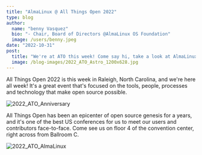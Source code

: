 ```yaml
---
title: "AlmaLinux @ All Things Open 2022"
type: blog
author:
  name: "benny Vasquez"
  bio: "- Chair, Board of Directors @AlmaLinux OS Foundation"
  image: /users/benny.jpeg
date: "2022-10-31"
post:
  title: "We're at ATO this week! Come say hi, take a look at AlmaLinux 9, and talk to us about how you can get involved!"
  image: /blog-images/2022_ATO_Astro_1200x628.jpg
---
```


All Things Open 2022 is this week in Raleigh, North Carolina, and we're here all week! It's a great event that's focused on the tools, people, processes and technology that make open source possible.

![2022_ATO_Anniversary](/blog-images/2022_ATO_Anniversary_1200x628.jpg)

All Things Open has been an epicenter of open source genesis for a years, and it's one of the best US conferences for us to meet our users and contributors face-to-face. Come see us on floor 4 of the convention center, right across from Ballroom C.

![2022_ATO_AlmaLinux](/blog-images/IMG_0855.jpg)
